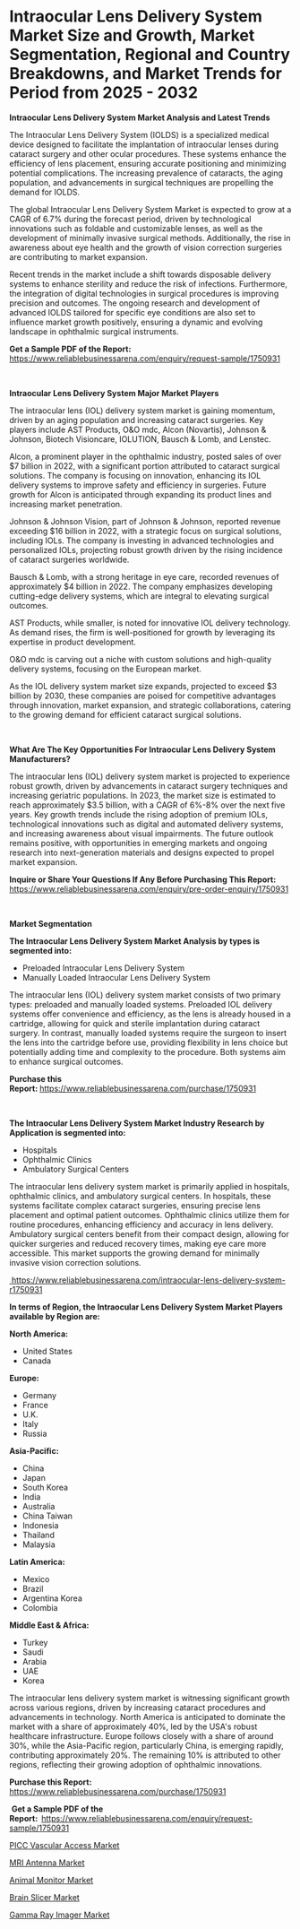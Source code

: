 <p><h1>Intraocular Lens Delivery System Market Size and Growth, Market Segmentation, Regional and Country Breakdowns, and Market Trends for Period from 2025 -  2032</h1></p><p><strong>Intraocular Lens Delivery System Market Analysis and Latest Trends</strong></p>
<p><p>The Intraocular Lens Delivery System (IOLDS) is a specialized medical device designed to facilitate the implantation of intraocular lenses during cataract surgery and other ocular procedures. These systems enhance the efficiency of lens placement, ensuring accurate positioning and minimizing potential complications. The increasing prevalence of cataracts, the aging population, and advancements in surgical techniques are propelling the demand for IOLDS. </p><p>The global Intraocular Lens Delivery System Market is expected to grow at a CAGR of 6.7% during the forecast period, driven by technological innovations such as foldable and customizable lenses, as well as the development of minimally invasive surgical methods. Additionally, the rise in awareness about eye health and the growth of vision correction surgeries are contributing to market expansion. </p><p>Recent trends in the market include a shift towards disposable delivery systems to enhance sterility and reduce the risk of infections. Furthermore, the integration of digital technologies in surgical procedures is improving precision and outcomes. The ongoing research and development of advanced IOLDS tailored for specific eye conditions are also set to influence market growth positively, ensuring a dynamic and evolving landscape in ophthalmic surgical instruments.</p></p>
<p><strong>Get a Sample PDF of the Report:&nbsp;</strong> <a href="https://www.reliablebusinessarena.com/enquiry/request-sample/1750931?utm_campaign=2137&utm_medium=2&utm_source=Github&utm_content=ia&utm_term=03032025&utm_id=intraocular-lens-delivery-system">https://www.reliablebusinessarena.com/enquiry/request-sample/1750931</a></p>
<p>&nbsp;</p>
<p><strong>Intraocular Lens Delivery System Major Market Players</strong></p>
<p><p>The intraocular lens (IOL) delivery system market is gaining momentum, driven by an aging population and increasing cataract surgeries. Key players include AST Products, O&O mdc, Alcon (Novartis), Johnson & Johnson, Biotech Visioncare, IOLUTION, Bausch & Lomb, and Lenstec.</p><p>Alcon, a prominent player in the ophthalmic industry, posted sales of over $7 billion in 2022, with a significant portion attributed to cataract surgical solutions. The company is focusing on innovation, enhancing its IOL delivery systems to improve safety and efficiency in surgeries. Future growth for Alcon is anticipated through expanding its product lines and increasing market penetration.</p><p>Johnson & Johnson Vision, part of Johnson & Johnson, reported revenue exceeding $16 billion in 2022, with a strategic focus on surgical solutions, including IOLs. The company is investing in advanced technologies and personalized IOLs, projecting robust growth driven by the rising incidence of cataract surgeries worldwide.</p><p>Bausch & Lomb, with a strong heritage in eye care, recorded revenues of approximately $4 billion in 2022. The company emphasizes developing cutting-edge delivery systems, which are integral to elevating surgical outcomes.</p><p>AST Products, while smaller, is noted for innovative IOL delivery technology. As demand rises, the firm is well-positioned for growth by leveraging its expertise in product development.</p><p>O&O mdc is carving out a niche with custom solutions and high-quality delivery systems, focusing on the European market.</p><p>As the IOL delivery system market size expands, projected to exceed $3 billion by 2030, these companies are poised for competitive advantages through innovation, market expansion, and strategic collaborations, catering to the growing demand for efficient cataract surgical solutions.</p></p>
<p>&nbsp;</p>
<p><strong>What Are The Key Opportunities For Intraocular Lens Delivery System Manufacturers?</strong></p>
<p><p>The intraocular lens (IOL) delivery system market is projected to experience robust growth, driven by advancements in cataract surgery techniques and increasing geriatric populations. In 2023, the market size is estimated to reach approximately $3.5 billion, with a CAGR of 6%-8% over the next five years. Key growth trends include the rising adoption of premium IOLs, technological innovations such as digital and automated delivery systems, and increasing awareness about visual impairments. The future outlook remains positive, with opportunities in emerging markets and ongoing research into next-generation materials and designs expected to propel market expansion.</p></p>
<p><strong>Inquire or Share Your Questions If Any Before Purchasing This Report:</strong> <a href="https://www.reliablebusinessarena.com/enquiry/pre-order-enquiry/1750931?utm_campaign=2137&utm_medium=2&utm_source=Github&utm_content=ia&utm_term=03032025&utm_id=intraocular-lens-delivery-system">https://www.reliablebusinessarena.com/enquiry/pre-order-enquiry/1750931</a></p>
<p>&nbsp;</p>
<p><strong>Market Segmentation</strong></p>
<p><strong>The Intraocular Lens Delivery System Market Analysis by types is segmented into:</strong></p>
<p><ul><li>Preloaded Intraocular Lens Delivery System</li><li>Manually Loaded Intraocular Lens Delivery System</li></ul></p>
<p><p>The intraocular lens (IOL) delivery system market consists of two primary types: preloaded and manually loaded systems. Preloaded IOL delivery systems offer convenience and efficiency, as the lens is already housed in a cartridge, allowing for quick and sterile implantation during cataract surgery. In contrast, manually loaded systems require the surgeon to insert the lens into the cartridge before use, providing flexibility in lens choice but potentially adding time and complexity to the procedure. Both systems aim to enhance surgical outcomes.</p></p>
<p><strong>Purchase this Report:&nbsp;</strong><a href="https://www.reliablebusinessarena.com/purchase/1750931?utm_campaign=2137&utm_medium=2&utm_source=Github&utm_content=ia&utm_term=03032025&utm_id=intraocular-lens-delivery-system">https://www.reliablebusinessarena.com/purchase/1750931</a></p>
<p>&nbsp;</p>
<p><strong>The Intraocular Lens Delivery System Market Industry Research by Application is segmented into:</strong></p>
<p><ul><li>Hospitals</li><li>Ophthalmic Clinics</li><li>Ambulatory Surgical Centers</li></ul></p>
<p><p>The intraocular lens delivery system market is primarily applied in hospitals, ophthalmic clinics, and ambulatory surgical centers. In hospitals, these systems facilitate complex cataract surgeries, ensuring precise lens placement and optimal patient outcomes. Ophthalmic clinics utilize them for routine procedures, enhancing efficiency and accuracy in lens delivery. Ambulatory surgical centers benefit from their compact design, allowing for quicker surgeries and reduced recovery times, making eye care more accessible. This market supports the growing demand for minimally invasive vision correction solutions.</p></p>
<p><a href="https://www.reliablebusinessarena.com/intraocular-lens-delivery-system-r1750931?utm_campaign=2137&utm_medium=2&utm_source=Github&utm_content=ia&utm_term=03032025&utm_id=intraocular-lens-delivery-system">&nbsp;https://www.reliablebusinessarena.com/intraocular-lens-delivery-system-r1750931</a></p>
<p><strong>In terms of Region, the Intraocular Lens Delivery System Market Players available by Region are:</strong></p>
<p>
    <p> <strong> North America: </strong>
        <ul>
            <li>United States</li>
            <li>Canada</li>
        </ul>
        </p> 
    <p> <strong> Europe: </strong>
        <ul>
            <li>Germany</li>
            <li>France</li>
            <li>U.K.</li>
            <li>Italy</li>
            <li>Russia</li>
        </ul>
        </p> 
    <p> <strong> Asia-Pacific: </strong>
        <ul>
            <li>China</li>
            <li>Japan</li>
            <li>South Korea</li>
            <li>India</li>
            <li>Australia</li>
            <li>China Taiwan</li>
            <li>Indonesia</li>
            <li>Thailand</li>
            <li>Malaysia</li>
        </ul>
        </p> 
    <p> <strong> Latin America: </strong>
        <ul>
            <li>Mexico</li>
            <li>Brazil</li>
            <li>Argentina Korea</li>
            <li>Colombia</li>
        </ul>
        </p> 
    <p> <strong> Middle East & Africa: </strong>
        <ul>
            <li>Turkey</li>
            <li>Saudi</li>
            <li>Arabia</li>
            <li>UAE</li>
            <li>Korea</li>
        </ul>
    </p>
    </p>
<p><p>The intraocular lens delivery system market is witnessing significant growth across various regions, driven by increasing cataract procedures and advancements in technology. North America is anticipated to dominate the market with a share of approximately 40%, led by the USA's robust healthcare infrastructure. Europe follows closely with a share of around 30%, while the Asia-Pacific region, particularly China, is emerging rapidly, contributing approximately 20%. The remaining 10% is attributed to other regions, reflecting their growing adoption of ophthalmic innovations.</p></p>
<p><strong>Purchase this Report: </strong><a href="https://www.reliablebusinessarena.com/purchase/1750931?utm_campaign=2137&utm_medium=2&utm_source=Github&utm_content=ia&utm_term=03032025&utm_id=intraocular-lens-delivery-system">https://www.reliablebusinessarena.com/purchase/1750931</a></p>
<p>&nbsp;<strong>Get a Sample PDF of the Report:&nbsp;&nbsp;</strong><a href="https://www.reliablebusinessarena.com/enquiry/request-sample/1750931?utm_campaign=2137&utm_medium=2&utm_source=Github&utm_content=ia&utm_term=03032025&utm_id=intraocular-lens-delivery-system">https://www.reliablebusinessarena.com/enquiry/request-sample/1750931</a></p>
<p><strong></strong></p>
<p><p><a href="https://github.com/abidomamen/Market-Research-Report-List-1/blob/main/picc-vascular-access-market.md?utm_campaign=2137&utm_medium=2&utm_source=Github&utm_content=ia&utm_term=03032025&utm_id=intraocular-lens-delivery-system">PICC Vascular Access Market</a></p><p><a href="https://github.com/tanckfelli84/Market-Research-Report-List-1/blob/main/mri-antenna-market.md?utm_campaign=2137&utm_medium=2&utm_source=Github&utm_content=ia&utm_term=03032025&utm_id=intraocular-lens-delivery-system">MRI Antenna Market</a></p><p><a href="https://github.com/kaddahblejc/Market-Research-Report-List-1/blob/main/animal-monitor-market.md?utm_campaign=2137&utm_medium=2&utm_source=Github&utm_content=ia&utm_term=03032025&utm_id=intraocular-lens-delivery-system">Animal Monitor Market</a></p><p><a href="https://github.com/wakerizaak8g/Market-Research-Report-List-1/blob/main/brain-slicer-market.md?utm_campaign=2137&utm_medium=2&utm_source=Github&utm_content=ia&utm_term=03032025&utm_id=intraocular-lens-delivery-system">Brain Slicer Market</a></p><p><a href="https://github.com/leijavaagexo/Market-Research-Report-List-1/blob/main/gamma-ray-imager-market.md?utm_campaign=2137&utm_medium=2&utm_source=Github&utm_content=ia&utm_term=03032025&utm_id=intraocular-lens-delivery-system">Gamma Ray Imager Market</a></p></p>